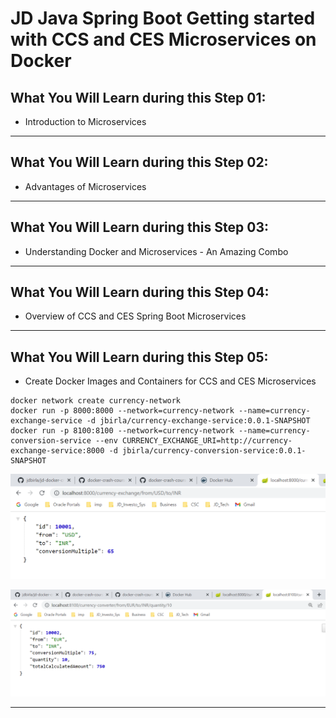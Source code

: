 # JD Java Spring Boot Getting started with CCS and CES Microservices on Docker

## What You Will Learn during this Step 01:
-  Introduction to Microservices

---

## What You Will Learn during this Step 02:
-  Advantages of Microservices

---

## What You Will Learn during this Step 03:
-  Understanding Docker and Microservices - An Amazing Combo

---
## What You Will Learn during this Step 04:
-  Overview of CCS and CES Spring Boot Microservices

---
## What You Will Learn during this Step 05:
-  Create Docker Images and Containers for CCS and CES Microservices

```
docker network create currency-network
docker run -p 8000:8000 --network=currency-network --name=currency-exchange-service -d jbirla/currency-exchange-service:0.0.1-SNAPSHOT
docker run -p 8100:8100 --network=currency-network --name=currency-conversion-service --env CURRENCY_EXCHANGE_URI=http://currency-exchange-service:8000 -d jbirla/currency-conversion-service:0.0.1-SNAPSHOT

```
![Browser](Images/Screenshot_33.png)

![Browser](Images/Screenshot_34.png)


---



